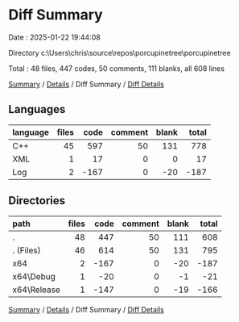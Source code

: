 # Diff Summary

Date : 2025-01-22 19:44:08

Directory c:\\Users\\chris\\source\\repos\\porcupinetree\\porcupinetree

Total : 48 files,  447 codes, 50 comments, 111 blanks, all 608 lines

[Summary](results.md) / [Details](details.md) / Diff Summary / [Diff Details](diff-details.md)

## Languages
| language | files | code | comment | blank | total |
| :--- | ---: | ---: | ---: | ---: | ---: |
| C++ | 45 | 597 | 50 | 131 | 778 |
| XML | 1 | 17 | 0 | 0 | 17 |
| Log | 2 | -167 | 0 | -20 | -187 |

## Directories
| path | files | code | comment | blank | total |
| :--- | ---: | ---: | ---: | ---: | ---: |
| . | 48 | 447 | 50 | 111 | 608 |
| . (Files) | 46 | 614 | 50 | 131 | 795 |
| x64 | 2 | -167 | 0 | -20 | -187 |
| x64\\Debug | 1 | -20 | 0 | -1 | -21 |
| x64\\Release | 1 | -147 | 0 | -19 | -166 |

[Summary](results.md) / [Details](details.md) / Diff Summary / [Diff Details](diff-details.md)